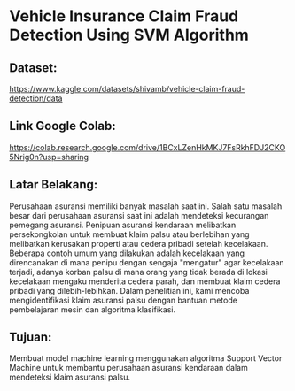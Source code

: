 # Vehicle Insurance Claim Fraud Detection Using SVM Algorithm

## Dataset:

https://www.kaggle.com/datasets/shivamb/vehicle-claim-fraud-detection/data

## Link Google Colab:

https://colab.research.google.com/drive/1BCxLZenHkMKJ7FsRkhFDJ2CKO5Nrig0n?usp=sharing

## Latar Belakang:

Perusahaan asuransi memiliki banyak masalah saat ini. Salah satu masalah besar dari perusahaan asuransi saat ini adalah mendeteksi kecurangan pemegang asuransi. Penipuan asuransi kendaraan melibatkan persekongkolan untuk membuat klaim palsu atau berlebihan yang melibatkan kerusakan properti atau cedera pribadi setelah kecelakaan. Beberapa contoh umum yang dilakukan adalah kecelakaan yang direncanakan di mana penipu dengan sengaja "mengatur" agar kecelakaan terjadi, adanya korban palsu di mana orang yang tidak berada di lokasi kecelakaan mengaku menderita cedera parah, dan membuat klaim cedera pribadi yang dilebih-lebihkan. Dalam penelitian ini, kami mencoba mengidentifikasi klaim asuransi palsu dengan bantuan metode pembelajaran mesin dan algoritma klasifikasi.

## Tujuan:

Membuat model machine learning menggunakan algoritma Support Vector Machine untuk membantu perusahaan asuransi kendaraan dalam mendeteksi klaim asuransi palsu.
